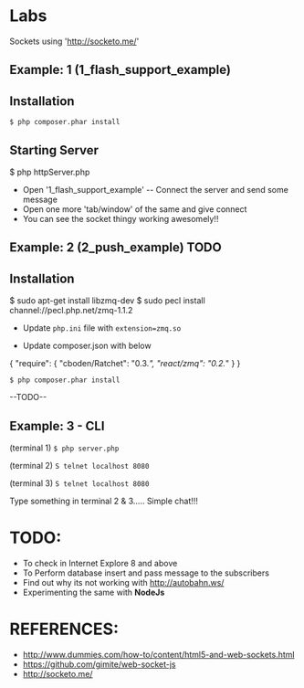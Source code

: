 Labs
====

Sockets using 'http://socketo.me/'

Example: 1  (1_flash_support_example)
---------------------------------------

## Installation

`$ php composer.phar install`

## Starting Server

$ php httpServer.php

- Open '1_flash_support_example'
-- Connect the server and send some message
- Open one more 'tab/window' of the same and give connect
- You can see the socket thingy working awesomely!!


Example: 2  (2_push_example)  **TODO**
---------------------------------------

## Installation

$ sudo apt-get install libzmq-dev
$ sudo pecl install channel://pecl.php.net/zmq-1.1.2
- Update `php.ini` file with `extension=zmq.so`

- Update composer.json with below

{
    "require": {
        "cboden/Ratchet": "0.3.*",
        "react/zmq": "0.2.*"
    }
}

`$ php composer.phar install`

--TODO--

Example: 3 - CLI
----------------
(terminal 1)
`$ php server.php`

(terminal 2)
`S telnet localhost 8080`

(terminal 3)
`S telnet localhost 8080`

Type something in terminal 2 & 3..... Simple chat!!!


TODO:
=====
- To check in Internet Explore 8 and above
- To Perform database insert and pass message to the subscribers
- Find out why its not working with http://autobahn.ws/
- Experimenting the same with **NodeJs**


REFERENCES:
============
- http://www.dummies.com/how-to/content/html5-and-web-sockets.html
- https://github.com/gimite/web-socket-js
- http://socketo.me/